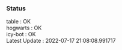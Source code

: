 ### Status


table : OK  
hogwarts : OK  
icy-bot : OK  
Latest Update : 2022-07-17 21:08:08.991717
